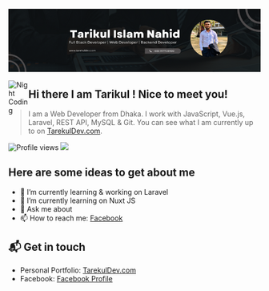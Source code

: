 ![Tarikul Islam Nahid Banner](https://github.com/tarikulIslamNahid/tarikulIslamNahid/blob/main/tarikulislamNahid.png)

<img alt="Night Coding" src="https://c.tenor.com/z2xJqhCpneIAAAAM/wave-hand.gif" width='40' align="left"/><h2>Hi there   I am Tarikul ! Nice to meet you!</h2>

> I am a Web Developer from Dhaka. I work with JavaScript, Vue.js, Laravel, REST API, MySQL & Git. You can see what I am currently up to on [TarekulDev.com](https://tarekuldev.com).

![Profile views](https://gpvc.arturio.dev/tarikulIslamNahid)  <img src="https://img.shields.io/github/followers/tarikulIslamNahid?label=Follow" style=" float:left, margin-right:10px" />


## Here are some ideas to get about me
- 🔭 I’m currently learning & working on Laravel
- 🌱 I’m currently learning on Nuxt JS 
- 💬 Ask me about 
- 📫 How to reach me: [Facebook](https://facebook.com/md.tarekul.313)

## 📬 Get in touch
- Personal Portfolio: [TarekulDev.com](https://tarekuldev.com)
- Facebook: [Facebook Profile](https://facebook.com/md.tarekul.313)
